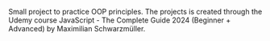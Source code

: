 Small project to practice OOP principles. 
The projects is created through the Udemy course JavaScript - The Complete Guide 2024 (Beginner + Advanced) by Maximilian Schwarzmüller.
